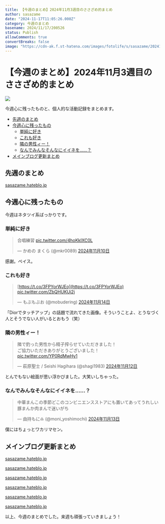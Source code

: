 ```yaml
---
title: 【今週のまとめ】2024年11月3週目のささざめ的まとめ
author: sasazame
date: "2024-11-17T11:05:26.000Z"
category: 今週のまとめ
basename: 2024/11/17/200526
status: Publish
allowComments: true
convertBreaks: false
image: "https://cdn-ak.f.st-hatena.com/images/fotolife/s/sasazame/20241103/20241103214341.png"
---
```

# 【今週のまとめ】2024年11月3週目のささざめ的まとめ

![](https://cdn-ak.f.st-hatena.com/images/fotolife/s/sasazame/20241103/20241103214341.png)

今週心に残ったものと、個人的な活動記録をまとめます。

<!-- Extended Body -->

-   [先週のまとめ](#先週のまとめ)
-   [今週心に残ったもの](#今週心に残ったもの)
    -   [単純に好き](#単純に好き)
    -   [これも好き](#これも好き)
    -   [隣の男性ィー！](#隣の男性ィー)
    -   [なんでみんなそんなにイイネを……？](#なんでみんなそんなにイイネを)
-   [メインブログ更新まとめ](#メインブログ更新まとめ)

## 先週のまとめ

[sasazame.hateblo.jp](https://sasazame.hateblo.jp/entry/2024/11/10/210536)

## 今週心に残ったもの

今週はネタツイ系ばっかりです。

### 単純に好き

> 合唱練習 [pic.twitter.com/4hoKkIXC0L](https://t.co/4hoKkIXC0L)
> 
> — かめの まくら (@mkr0089) [2024年11月10日](https://twitter.com/mkr0089/status/1855513416628355233?ref_src=twsrc%5Etfw)

感謝。ペイス。

  

### これも好き

> [https://t.co/3FPYorWJEo](https://t.co/3FPYorWJEo) [pic.twitter.com/ZbQHUKUi2j](https://t.co/ZbQHUKUi2j)
> 
> — もぶもぶお (@mobudering) [2024年11月14日](https://twitter.com/mobudering/status/1856956981824950317?ref_src=twsrc%5Etfw)

「Diorでタッチアップ」の話題で流れてきた画像。そういうことよ、とうなづく人とそうでない人がいるとおもう（笑）

  

### 隣の男性ィー！

> 隣で釣った男性から精子搾らせていただきました！  
> ご協力いただきありがとうございました！ [pic.twitter.com/YP0RdMwHy1](https://t.co/YP0RdMwHy1)
> 
> — 萩原聖士 / Seishi Hagihara (@shagi1983) [2024年11月12日](https://twitter.com/shagi1983/status/1856461794199609604?ref_src=twsrc%5Etfw)

とんでもない絵面が思い浮かびました。大笑いしちゃった。

  

### なんでみんなそんなにイイネを……？

> 中華まんこの季節どこのコンビニエンスストアにも置いてあってうれしい 豚まんか肉まんで迷いがち
> 
> — 由持もに♎ (@moni\_yoshimochi) [2024年11月13日](https://twitter.com/moni_yoshimochi/status/1856756273431416891?ref_src=twsrc%5Etfw)

僕にはちょっとワカリマセン。

  

## メインブログ更新まとめ

[sasazame.hateblo.jp](https://sasazame.hateblo.jp/entry/2024/11/11/215647)

[sasazame.hateblo.jp](https://sasazame.hateblo.jp/entry/2024/11/12/231740)

[sasazame.hateblo.jp](https://sasazame.hateblo.jp/entry/2024/11/13/232858)

[sasazame.hateblo.jp](https://sasazame.hateblo.jp/entry/2024/11/14/232509)

[sasazame.hateblo.jp](https://sasazame.hateblo.jp/entry/2024/11/15/223256)

[sasazame.hateblo.jp](https://sasazame.hateblo.jp/entry/2024/11/16/220134)

  

以上、今週のまとめでした。来週も頑張っていきましょう！